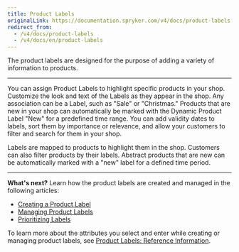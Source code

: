 ```yaml
---
title: Product Labels
originalLink: https://documentation.spryker.com/v4/docs/product-labels
redirect_from:
  - /v4/docs/product-labels
  - /v4/docs/en/product-labels
---
```


The product labels are designed for the purpose of adding a variety of information to products.
***
You can assign Product Labels to highlight specific products in your shop. Customize the look and text of the Labels as they appear in the shop. Any association can be a Label, such as "Sale" or "Christmas." Products that are new in your shop can automatically be marked with the Dynamic Product Label "New" for a predefined time range. You can add validity dates to labels, sort them by importance or relevance, and allow your customers to filter and search for them in your shop.

Labels are mapped to products to highlight them in the shop. Customers can also filter products by their labels. Abstract products that are new can be automatically marked with a "new" label for a defined time period.
***
**What's next?**
Learn how the product labels are created and managed in the following articles:
* [Creating a Product Label](/docs/scos/dev/user-guides/202001.0/back-office-user-guide/products/product-labels/creating-a-product-label.html)
* [Managing Product Labels](/docs/scos/dev/user-guides/202001.0/back-office-user-guide/products/product-labels/managing-product-labels.html)
* [Prioritizing Labels](/docs/scos/dev/user-guides/202001.0/back-office-user-guide/products/product-labels/prioritizing-labels.html)

To learn more about the attributes you select and enter while creating or managing product labels, see [Product Labels: Reference Information](/docs/scos/dev/user-guides/202001.0/back-office-user-guide/products/product-labels/references/product-labels-reference-information.html).
